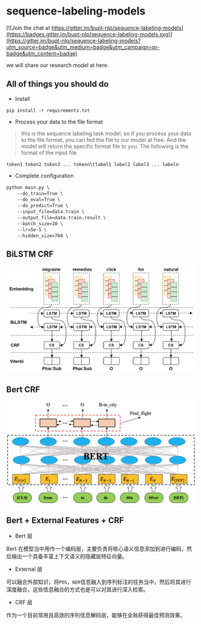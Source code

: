 # sequence-labeling-models  
[![Join the chat at https://gitter.im/bupt-nlp/sequence-labeling-models](https://badges.gitter.im/bupt-nlp/sequence-labeling-models.svg)](https://gitter.im/bupt-nlp/sequence-labeling-models?utm_source=badge&utm_medium=badge&utm_campaign=pr-badge&utm_content=badge)

we will share our research model at here. 

## All of things you should do

- Install

```shell
pip install -r requirements.txt
```

- Process your data to the file format

> this is the sequence labeling task model, so if you process your data to the file format, you can fed the file to our model at free. And the model will return the specific format file to you. The following is the format of the input file

```shell
token1 token2 token3 ... tokenn\tlabel1 label2 label3 ... labeln
```

- Complete configuration

```shell
python main.py \
    --do_train=True \
    --do_eval=True \
    --do_predict=True \
    --input_file=data.train \
    --output_file=data.train.result \
    --batch_size=10 \
    --lr=5e-5 \
    --hidden_size=768 \
```

## BiLSTM CRF

![](./bilstm_crf/imgs/model.png)


## Bert CRF

![](./bert_crf/imgs/bert_crf.png)

## Bert + External Features + CRF

- Bert 层

Bert 在模型当中用作一个编码层，主要负责将核心语义信息添加到进行编码，然后输出一个具备丰富上下文语义的隐藏层特征向量。

- External 层

可以融合外部知识，将`POS`，`NER`信息融入到序列标注的任务当中，然后将其进行深度融合。这些信息融合的方式也是可以对其进行深入检索。

- CRF 层

作为一个目前常用且高效的序列信息解码层，能够在全局获得最佳预测效果。
